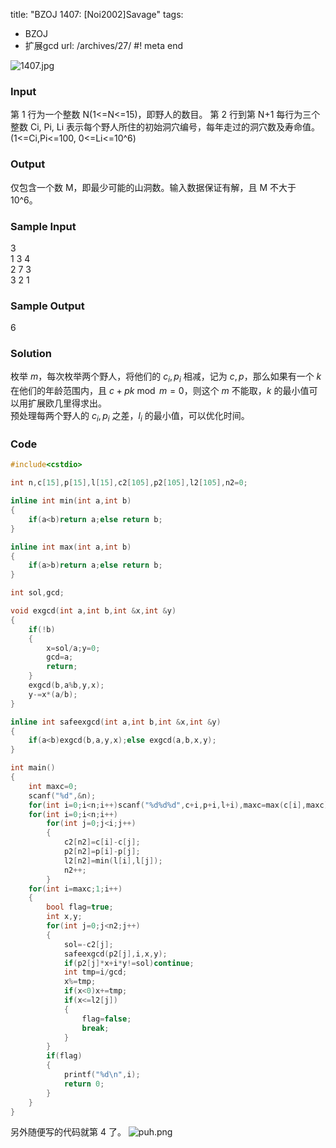 title: "BZOJ 1407: [Noi2002]Savage"
tags:
  - BZOJ
  - 扩展gcd
url: /archives/27/
#! meta end

![1407.jpg](/old_uploads/2016/09/2556788862.jpg)

### Input
第 1 行为一个整数 N(1<=N<=15)，即野人的数目。
第 2 行到第 N+1 每行为三个整数 Ci, Pi, Li 表示每个野人所住的初始洞穴编号，每年走过的洞穴数及寿命值。
(1<=Ci,Pi<=100, 0<=Li<=10^6)

### Output
仅包含一个数 M，即最少可能的山洞数。输入数据保证有解，且 M 不大于 10^6。

### Sample Input
3  
1 3 4  
2 7 3  
3 2 1

### Sample Output
6

### Solution
枚举 $m$，每次枚举两个野人，将他们的 $c_i,p_i$ 相减，记为 $c,p$，那么如果有一个 $k$ 在他们的年龄范围内，且 $c+pk\bmod m=0$，则这个 $m$ 不能取，$k$ 的最小值可以用扩展欧几里得求出。  
预处理每两个野人的 $c_i,p_i$ 之差，$l_i$ 的最小值，可以优化时间。

### Code

```c++
#include<cstdio>

int n,c[15],p[15],l[15],c2[105],p2[105],l2[105],n2=0;

inline int min(int a,int b)
{
	if(a<b)return a;else return b;
}

inline int max(int a,int b)
{
	if(a>b)return a;else return b;
}

int sol,gcd;

void exgcd(int a,int b,int &x,int &y)
{
	if(!b)
	{
		x=sol/a;y=0;
		gcd=a;
		return;
	}
	exgcd(b,a%b,y,x);
	y-=x*(a/b);
}

inline int safeexgcd(int a,int b,int &x,int &y)
{
	if(a<b)exgcd(b,a,y,x);else exgcd(a,b,x,y);
}

int main()
{
	int maxc=0;
	scanf("%d",&n);
	for(int i=0;i<n;i++)scanf("%d%d%d",c+i,p+i,l+i),maxc=max(c[i],maxc);
	for(int i=0;i<n;i++)
		for(int j=0;j<i;j++)
		{
			c2[n2]=c[i]-c[j];
			p2[n2]=p[i]-p[j];
			l2[n2]=min(l[i],l[j]);
			n2++;
		}
	for(int i=maxc;1;i++)
	{
		bool flag=true;
		int x,y;
		for(int j=0;j<n2;j++)
		{
			sol=-c2[j];
			safeexgcd(p2[j],i,x,y);
			if(p2[j]*x+i*y!=sol)continue;
			int tmp=i/gcd;
			x%=tmp;
			if(x<0)x+=tmp;
			if(x<=l2[j])
			{
				flag=false;
				break;
			}
		}
		if(flag)
		{
			printf("%d\n",i);
			return 0;
		}
	}
}
```

另外随便写的代码就第 4 了。
![puh.png][2]

[2]: /old_uploads/2016/09/909201119.png
